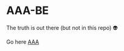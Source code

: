 # AAA-BE

The truth is out there (but not in this repo) 👽

Go here [AAA](https://github.com/paulius-ta/AAA)
